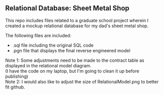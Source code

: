 ## Relational Database: Sheet Metal Shop

This repo includes files related to a graduate school project wherein I created a mockup relational database for my dad's sheet metal shop. 

The following files are included:
- .sql file including the original SQL code
- .pgn file that displays the final reverse engineered model

Note 1: Some adjustments need to be made to the contract table as displayed in the relational model diagram.
</br>    (I have the code on my laptop, but I'm going to clean it up before publishing)
</br>Note 2: I would also like to adjust the size of RelationalModel.png to better fit github. 
